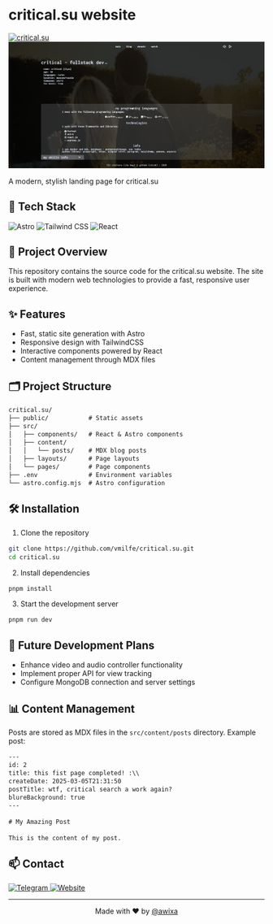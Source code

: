 # critical.su website

[![critical.su](https://img.shields.io/badge/Critical.su-212121?style=flat-square&logo=data:image/svg+xml;base64,PHN2ZyB4bWxucz0iaHR0cDovL3d3dy53My5vcmcvMjAwMC9zdmciIHdpZHRoPSIyNCIgaGVpZ2h0PSIyNCIgdmlld0JveD0iMCAwIDI0IDI0IiBmaWxsPSJub25lIiBzdHJva2U9IiNmZmZmZmYiIHN0cm9rZS13aWR0aD0iMiIgc3Ryb2tlLWxpbmVjYXA9InJvdW5kIiBzdHJva2UtbGluZWpvaW49InJvdW5kIj48cGF0aCBkPSJNMTIgMTlsLTctNyA3LTcgNyA3LTcgN3oiPjwvcGF0aD48L3N2Zz4=&labelColor=FF0000)](https://critical.su)
![critical.su screenshot](images/critical.png)


A modern, stylish landing page for critical.su

## 🚀 Tech Stack

<div align="left">
  <img src="https://img.shields.io/badge/Astro-FF5D01?style=flat-square&logo=astro&logoColor=white" alt="Astro" />
  <img src="https://img.shields.io/badge/TailwindCSS-38B2AC?style=flat-square&logo=tailwind-css&logoColor=white" alt="Tailwind CSS" />
  <img src="https://img.shields.io/badge/React-20232A?style=flat-square&logo=react&logoColor=61DAFB" alt="React" />
</div>

## 📝 Project Overview

This repository contains the source code for the critical.su website. The site is built with modern web technologies to provide a fast, responsive user experience.

## ✨ Features

- Fast, static site generation with Astro
- Responsive design with TailwindCSS
- Interactive components powered by React
- Content management through MDX files

## 🗂️ Project Structure

```
critical.su/
├── public/           # Static assets
├── src/
│   ├── components/   # React & Astro components
│   ├── content/
│   │   └── posts/    # MDX blog posts
│   ├── layouts/      # Page layouts
│   └── pages/        # Page components
├── .env              # Environment variables
└── astro.config.mjs  # Astro configuration
```

## 🛠️ Installation

1. Clone the repository
```bash
git clone https://github.com/vmilfe/critical.su.git
cd critical.su
```

2. Install dependencies
```bash
pnpm install
```

3. Start the development server
```bash
pnpm run dev
```

## 🚧 Future Development Plans

- Enhance video and audio controller functionality
- Implement proper API for view tracking
- Configure MongoDB connection and server settings

## 📊 Content Management

Posts are stored as MDX files in the `src/content/posts` directory. Example post:

```mdx
---
id: 2
title: this fist page completed! :\\
createDate: 2025-03-05T21:31:50
postTitle: wtf, critical search a work again?
blureBackground: true
---

# My Amazing Post

This is the content of my post.
```

## 📫 Contact

<div align="left">
  <a href="https://t.me/awixa">
    <img src="https://img.shields.io/badge/Telegram-@awixa-26A5E4?style=flat-square&logo=telegram&logoColor=white&labelColor=20232a" alt="Telegram" />
  </a>
  <a href="https://critical.su">
    <img src="https://img.shields.io/badge/Website-critical.su-FF0000?style=flat-square&labelColor=20232a" alt="Website" />
  </a>
</div>

---

<p align="center">
  Made with ♥️ by <a href="https://t.me/awixa">@awixa</a>
</p>
